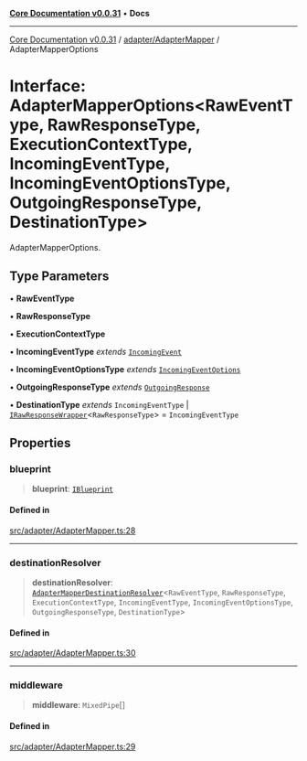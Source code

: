 [**Core Documentation v0.0.31**](../../../README.md) • **Docs**

***

[Core Documentation v0.0.31](../../../modules.md) / [adapter/AdapterMapper](../README.md) / AdapterMapperOptions

# Interface: AdapterMapperOptions\<RawEventType, RawResponseType, ExecutionContextType, IncomingEventType, IncomingEventOptionsType, OutgoingResponseType, DestinationType\>

AdapterMapperOptions.

## Type Parameters

• **RawEventType**

• **RawResponseType**

• **ExecutionContextType**

• **IncomingEventType** *extends* [`IncomingEvent`](../../../events/IncomingEvent/classes/IncomingEvent.md)

• **IncomingEventOptionsType** *extends* [`IncomingEventOptions`](../../../events/IncomingEvent/interfaces/IncomingEventOptions.md)

• **OutgoingResponseType** *extends* [`OutgoingResponse`](../../../events/OutgoingResponse/classes/OutgoingResponse.md)

• **DestinationType** *extends* `IncomingEventType` \| [`IRawResponseWrapper`](../../../definitions/interfaces/IRawResponseWrapper.md)\<`RawResponseType`\> = `IncomingEventType`

## Properties

### blueprint

> **blueprint**: [`IBlueprint`](../../../definitions/type-aliases/IBlueprint.md)

#### Defined in

[src/adapter/AdapterMapper.ts:28](https://github.com/stonemjs/core/blob/40e6656006329b0d27f05f845f48db22a574f5ce/src/adapter/AdapterMapper.ts#L28)

***

### destinationResolver

> **destinationResolver**: [`AdapterMapperDestinationResolver`](../../../definitions/type-aliases/AdapterMapperDestinationResolver.md)\<`RawEventType`, `RawResponseType`, `ExecutionContextType`, `IncomingEventType`, `IncomingEventOptionsType`, `OutgoingResponseType`, `DestinationType`\>

#### Defined in

[src/adapter/AdapterMapper.ts:30](https://github.com/stonemjs/core/blob/40e6656006329b0d27f05f845f48db22a574f5ce/src/adapter/AdapterMapper.ts#L30)

***

### middleware

> **middleware**: `MixedPipe`[]

#### Defined in

[src/adapter/AdapterMapper.ts:29](https://github.com/stonemjs/core/blob/40e6656006329b0d27f05f845f48db22a574f5ce/src/adapter/AdapterMapper.ts#L29)
